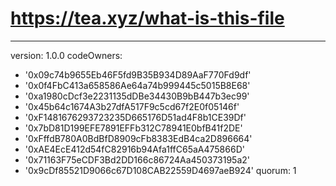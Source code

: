 # https://tea.xyz/what-is-this-file
---
version: 1.0.0
codeOwners:
  - '0x09c74b9655Eb46F5fd9B35B934D89AaF770Fd9df'
  - '0x0f4FbC413a658586Ae64a74b999445c5015B8E68'
  - '0xa1980cDcf3e2231135dDBe34430B9bB447b3ec99'
  - '0x45b64c1674A3b27dfA517F9c5cd67f2E0f05146f'
  - '0xF1481676293723235D665176D51ad4F8b1CE39Df'
  - '0x7bD81D199EFE7891EFFb312C78941E0bfB41f2DE'
  - '0xFffdB780A0BdBfD8909cFb8383EdB4ca2D896664'
  - '0xAE4EcE412d54fC82916b94Afa1ffC65aA475866D'
  - '0x71163F75eCDF3Bd2DD166c86724Aa450373195a2'
  - '0x9cDf85521D9066c67D108CAB22559D4697aeB924'
quorum: 1

